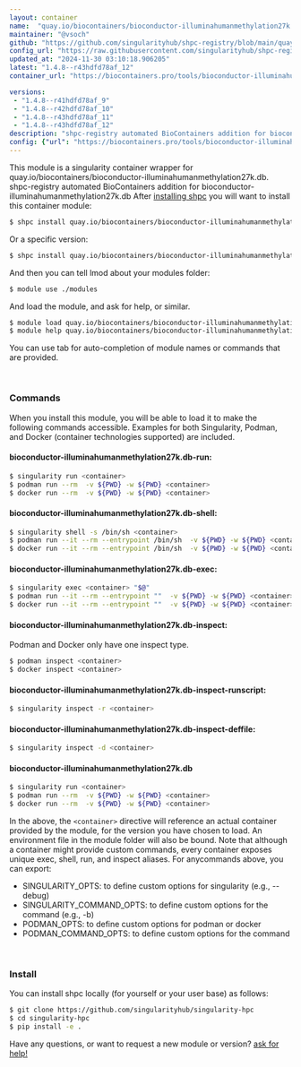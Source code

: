 ```yaml
---
layout: container
name:  "quay.io/biocontainers/bioconductor-illuminahumanmethylation27k.db"
maintainer: "@vsoch"
github: "https://github.com/singularityhub/shpc-registry/blob/main/quay.io/biocontainers/bioconductor-illuminahumanmethylation27k.db/container.yaml"
config_url: "https://raw.githubusercontent.com/singularityhub/shpc-registry/main/quay.io/biocontainers/bioconductor-illuminahumanmethylation27k.db/container.yaml"
updated_at: "2024-11-30 03:10:18.906205"
latest: "1.4.8--r43hdfd78af_12"
container_url: "https://biocontainers.pro/tools/bioconductor-illuminahumanmethylation27k.db"

versions:
 - "1.4.8--r41hdfd78af_9"
 - "1.4.8--r42hdfd78af_10"
 - "1.4.8--r43hdfd78af_11"
 - "1.4.8--r43hdfd78af_12"
description: "shpc-registry automated BioContainers addition for bioconductor-illuminahumanmethylation27k.db"
config: {"url": "https://biocontainers.pro/tools/bioconductor-illuminahumanmethylation27k.db", "maintainer": "@vsoch", "description": "shpc-registry automated BioContainers addition for bioconductor-illuminahumanmethylation27k.db", "latest": {"1.4.8--r43hdfd78af_12": "sha256:8382a42caa9801d3e7848ceb51248ffab63f2f203907fe72a4d1255c5b9946d3"}, "tags": {"1.4.8--r41hdfd78af_9": "sha256:271f5dcbadfd52e95eca68ce076950a4fe458826a0da1896b8b6cfc75db073c4", "1.4.8--r42hdfd78af_10": "sha256:2327f37e985579ebbc3422adf4b9d950fa6730095c98cca6be66a1e4c1f702c1", "1.4.8--r43hdfd78af_11": "sha256:cdd1ef966712a9cf33e57d3c52bfa2516f70aebc4fbee07af8259da82d441fe8", "1.4.8--r43hdfd78af_12": "sha256:8382a42caa9801d3e7848ceb51248ffab63f2f203907fe72a4d1255c5b9946d3"}, "docker": "quay.io/biocontainers/bioconductor-illuminahumanmethylation27k.db"}
---
```


This module is a singularity container wrapper for quay.io/biocontainers/bioconductor-illuminahumanmethylation27k.db.
shpc-registry automated BioContainers addition for bioconductor-illuminahumanmethylation27k.db
After [installing shpc](#install) you will want to install this container module:


```bash
$ shpc install quay.io/biocontainers/bioconductor-illuminahumanmethylation27k.db
```

Or a specific version:

```bash
$ shpc install quay.io/biocontainers/bioconductor-illuminahumanmethylation27k.db:1.4.8--r43hdfd78af_12
```

And then you can tell lmod about your modules folder:

```bash
$ module use ./modules
```

And load the module, and ask for help, or similar.

```bash
$ module load quay.io/biocontainers/bioconductor-illuminahumanmethylation27k.db/1.4.8--r43hdfd78af_12
$ module help quay.io/biocontainers/bioconductor-illuminahumanmethylation27k.db/1.4.8--r43hdfd78af_12
```

You can use tab for auto-completion of module names or commands that are provided.

<br>

### Commands

When you install this module, you will be able to load it to make the following commands accessible.
Examples for both Singularity, Podman, and Docker (container technologies supported) are included.

#### bioconductor-illuminahumanmethylation27k.db-run:

```bash
$ singularity run <container>
$ podman run --rm  -v ${PWD} -w ${PWD} <container>
$ docker run --rm  -v ${PWD} -w ${PWD} <container>
```

#### bioconductor-illuminahumanmethylation27k.db-shell:

```bash
$ singularity shell -s /bin/sh <container>
$ podman run --it --rm --entrypoint /bin/sh  -v ${PWD} -w ${PWD} <container>
$ docker run --it --rm --entrypoint /bin/sh  -v ${PWD} -w ${PWD} <container>
```

#### bioconductor-illuminahumanmethylation27k.db-exec:

```bash
$ singularity exec <container> "$@"
$ podman run --it --rm --entrypoint ""  -v ${PWD} -w ${PWD} <container> "$@"
$ docker run --it --rm --entrypoint ""  -v ${PWD} -w ${PWD} <container> "$@"
```

#### bioconductor-illuminahumanmethylation27k.db-inspect:

Podman and Docker only have one inspect type.

```bash
$ podman inspect <container>
$ docker inspect <container>
```

#### bioconductor-illuminahumanmethylation27k.db-inspect-runscript:

```bash
$ singularity inspect -r <container>
```

#### bioconductor-illuminahumanmethylation27k.db-inspect-deffile:

```bash
$ singularity inspect -d <container>
```



#### bioconductor-illuminahumanmethylation27k.db

```bash
$ singularity run <container>
$ podman run --rm  -v ${PWD} -w ${PWD} <container>
$ docker run --rm  -v ${PWD} -w ${PWD} <container>
```


In the above, the `<container>` directive will reference an actual container provided
by the module, for the version you have chosen to load. An environment file in the
module folder will also be bound. Note that although a container
might provide custom commands, every container exposes unique exec, shell, run, and
inspect aliases. For anycommands above, you can export:

 - SINGULARITY_OPTS: to define custom options for singularity (e.g., --debug)
 - SINGULARITY_COMMAND_OPTS: to define custom options for the command (e.g., -b)
 - PODMAN_OPTS: to define custom options for podman or docker
 - PODMAN_COMMAND_OPTS: to define custom options for the command

<br>

### Install

You can install shpc locally (for yourself or your user base) as follows:

```bash
$ git clone https://github.com/singularityhub/singularity-hpc
$ cd singularity-hpc
$ pip install -e .
```

Have any questions, or want to request a new module or version? [ask for help!](https://github.com/singularityhub/singularity-hpc/issues)
